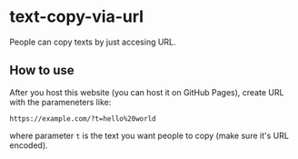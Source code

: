 # text-copy-via-url

People can copy texts by just accesing URL.

## How to use

After you host this website (you can host it on GitHub Pages), create URL with the parameneters like:

`https://example.com/?t=hello%20world`

where parameter `t` is the text you want people to copy (make sure it's URL encoded).

